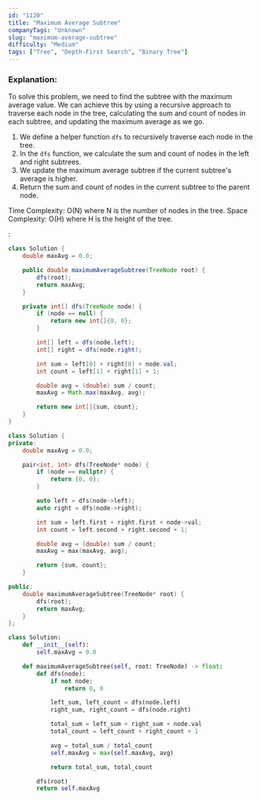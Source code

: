 ```yaml
---
id: "1120"
title: "Maximum Average Subtree"
companyTags: "Unknown"
slug: "maximum-average-subtree"
difficulty: "Medium"
tags: ["Tree", "Depth-First Search", "Binary Tree"]
---
```


### Explanation:
To solve this problem, we need to find the subtree with the maximum average value. We can achieve this by using a recursive approach to traverse each node in the tree, calculating the sum and count of nodes in each subtree, and updating the maximum average as we go.

1. We define a helper function `dfs` to recursively traverse each node in the tree.
2. In the `dfs` function, we calculate the sum and count of nodes in the left and right subtrees.
3. We update the maximum average subtree if the current subtree's average is higher.
4. Return the sum and count of nodes in the current subtree to the parent node.

Time Complexity: O(N) where N is the number of nodes in the tree.
Space Complexity: O(H) where H is the height of the tree.

:

```java
class Solution {
    double maxAvg = 0.0;

    public double maximumAverageSubtree(TreeNode root) {
        dfs(root);
        return maxAvg;
    }

    private int[] dfs(TreeNode node) {
        if (node == null) {
            return new int[]{0, 0};
        }

        int[] left = dfs(node.left);
        int[] right = dfs(node.right);

        int sum = left[0] + right[0] + node.val;
        int count = left[1] + right[1] + 1;

        double avg = (double) sum / count;
        maxAvg = Math.max(maxAvg, avg);

        return new int[]{sum, count};
    }
}
```

```cpp
class Solution {
private:
    double maxAvg = 0.0;

    pair<int, int> dfs(TreeNode* node) {
        if (node == nullptr) {
            return {0, 0};
        }

        auto left = dfs(node->left);
        auto right = dfs(node->right);

        int sum = left.first + right.first + node->val;
        int count = left.second + right.second + 1;

        double avg = (double) sum / count;
        maxAvg = max(maxAvg, avg);

        return {sum, count};
    }

public:
    double maximumAverageSubtree(TreeNode* root) {
        dfs(root);
        return maxAvg;
    }
};
```

```python
class Solution:
    def __init__(self):
        self.maxAvg = 0.0

    def maximumAverageSubtree(self, root: TreeNode) -> float:
        def dfs(node):
            if not node:
                return 0, 0

            left_sum, left_count = dfs(node.left)
            right_sum, right_count = dfs(node.right)

            total_sum = left_sum + right_sum + node.val
            total_count = left_count + right_count + 1

            avg = total_sum / total_count
            self.maxAvg = max(self.maxAvg, avg)

            return total_sum, total_count

        dfs(root)
        return self.maxAvg
```